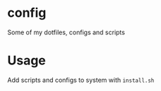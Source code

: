 # config
Some of my dotfiles, configs and scripts

# Usage
Add scripts and configs to system with `install.sh`

